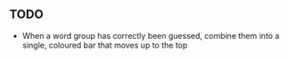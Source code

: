 ## TODO
- When a word group has correctly been guessed, combine them into a single, coloured bar that moves up to the top
